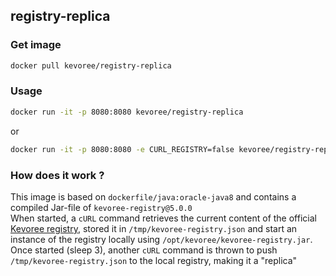 ## registry-replica

### Get image
```sh
docker pull kevoree/registry-replica
```
### Usage
```sh
docker run -it -p 8080:8080 kevoree/registry-replica
```

or

```sh
docker run -it -p 8080:8080 -e CURL_REGISTRY=false kevoree/registry-replica # skip the replication
```

### How does it work ?
This image is based on `dockerfile/java:oracle-java8` and contains a compiled Jar-file of `kevoree-registry@5.0.0`  
When started, a `cURL` command retrieves the current content of the official [Kevoree registry](http://registry.kevoree.org), 
stored it in `/tmp/kevoree-registry.json` and start an instance of the registry locally using `/opt/kevoree/kevoree-registry.jar`.  
Once started (sleep 3), another `cURL` command is thrown to push `/tmp/kevoree-registry.json` to the local registry, making it a "replica"
